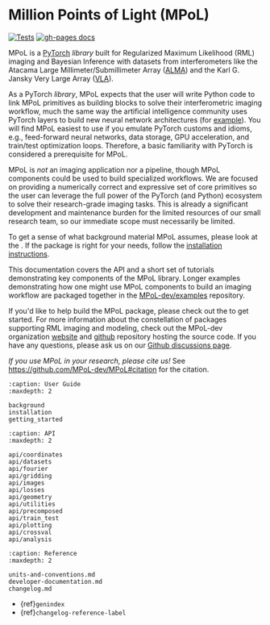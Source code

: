 # Million Points of Light (MPoL)

[![Tests](https://github.com/MPoL-dev/MPoL/actions/workflows/verify-tests-and-docs.yml/badge.svg?branch=main)](https://github.com/MPoL-dev/MPoL/actions/workflows/verify-tests-and-docs.yml)
[![gh-pages docs](https://img.shields.io/badge/community-Github%20Discussions-orange)](https://github.com/MPoL-dev/MPoL/discussions)

MPoL is a [PyTorch](https://pytorch.org/) *library* built for Regularized Maximum Likelihood (RML) imaging and Bayesian Inference with datasets from interferometers like the Atacama Large Millimeter/Submillimeter Array ([ALMA](https://www.almaobservatory.org/en/home/)) and the Karl G. Jansky Very Large Array ([VLA](https://public.nrao.edu/telescopes/vla/)). 

As a PyTorch *library*, MPoL expects that the user will write Python code to link MPoL primitives as building blocks to solve their interferometric imaging workflow, much the same way the artificial intelligence community uses PyTorch layers to build new neural network architectures (for [example](https://github.com/pytorch/examples)). You will find MPoL easiest to use if you emulate PyTorch customs and idioms, e.g., feed-forward neural networks, data storage, GPU acceleration, and train/test optimization loops. Therefore, a basic familiarity with PyTorch is considered a prerequisite for MPoL.

MPoL is *not* an imaging application nor a pipeline, though MPoL components could be used to build specialized workflows. We are focused on providing a numerically correct and expressive set of core primitives so the user can leverage the full power of the PyTorch (and Python) ecosystem to solve their research-grade imaging tasks. This is already a significant development and maintenance burden for the limited resources of our small research team, so our immediate scope must necessarily be limited.

To get a sense of what background material MPoL assumes, please look at the [](background.md). If the package is right for your needs, follow the [installation instructions](installation.md).

This documentation covers the API and a short set of tutorials demonstrating key components of the MPoL library. Longer examples demonstrating how one might use MPoL components to build an imaging workflow are packaged together in the [MPoL-dev/examples](https://github.com/MPoL-dev/examples) repository.

If you'd like to help build the MPoL package, please check out the [](developer-documentation.md) to get started. For more information about the constellation of packages supporting RML imaging and modeling, check out the MPoL-dev organization [website](https://mpol-dev.github.io/) and [github](https://github.com/MPoL-dev) repository hosting the source code. If you have any questions, please ask us on our [Github discussions page](https://github.com/MPoL-dev/MPoL/discussions). 

*If you use MPoL in your research, please cite us!* See <https://github.com/MPoL-dev/MPoL#citation> for the citation.

```{toctree}
:caption: User Guide
:maxdepth: 2

background
installation
getting_started
```

```{toctree}
:caption: API
:maxdepth: 2

api/coordinates
api/datasets
api/fourier
api/gridding
api/images
api/losses
api/geometry
api/utilities
api/precomposed
api/train_test
api/plotting
api/crossval
api/analysis
```

```{toctree}
:caption: Reference
:maxdepth: 2

units-and-conventions.md
developer-documentation.md
changelog.md
```

- {ref}`genindex`
- {ref}`changelog-reference-label`
